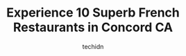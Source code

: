 ---
layout: ampstory
image: https://i0.wp.com/www.depkes.org/wp-content/uploads/2023/06/french-restaurants-0-in-concord-ca-1685799554.jpeg?resize=640,853
author: techidn
featured: false
description: Discover the impressive array of French Restaurants options in Concord CA, where you can find 10 of the largest French Restaurants establishments in the area. From renowned classics to hidde
title: Experience 10 Superb French Restaurants in Concord CA
cover:
   title: Experience 10 Superb French Restaurants in Concord CA
   subtitle: Rickpate
   background: https://www.depkes.org/wp-content/uploads/2023/06/french-restaurants-0-in-concord-ca-1685799554.jpeg

pages: 
 - layout: thirds
   top: <h1>#1 Lima</h1>
   bottom: "<p>This was our second time having dinner here. I cant say more positive things about this place. I had duck confit last time. This time I had the spicy fish stew. Both wer</p>"
   background: https://www.depkes.org/wp-content/uploads/2023/06/french-restaurants-1-in-concord-ca-1685799554.jpeg
   backgroundblur: true
 - layout: thirds
   top: <h1>#2 DJs Bistro</h1>
   bottom: "<p>Very surprised find of authentic German food in Walnut Creek, chef use fresh ingredients and prepare very tasty and health dishes, clean nice European style decorations, </p>"
   background: https://www.depkes.org/wp-content/uploads/2023/06/french-restaurants-2-in-concord-ca-1685799554.jpeg
   cta:
      link: https://www.depkes.org/blog/experience-10-superb-french-restaurants-in-concord-ca/
      text: Experience 10 Superb French Restaurants in Concord CA
 - layout: thirds
   top: <h1>#3 Crêpes Ooh La La</h1>
   bottom: "<p>1548 Locust St, Walnut Creek, CA 94596, United States</p>"
   background: https://www.depkes.org/wp-content/uploads/2023/06/french-restaurants-3-in-concord-ca-1685799555.jpeg
   cta:
      link: https://www.depkes.org/blog/experience-10-superb-french-restaurants-in-concord-ca/
      text: Experience 10 Superb French Restaurants in Concord CA
 - layout: thirds
   top: <h1>#4 Bay Leaf Cafe</h1>
   bottom: "<p>2123 Pacheco St #2309, Concord, CA 94520, United States</p>"
   background: https://images.unsplash.com/photo-1557672172-298e090bd0f1?ixlib=rb-4.0.3&ixid=MnwxMjA3fDB8MHxwaG90by1wYWdlfHx8fGVufDB8fHx8&auto=format&fit=crop&w=640&h=853&q=80
   cta:
      link: https://www.depkes.org/blog/experience-10-superb-french-restaurants-in-concord-ca/
      text: Experience 10 Superb French Restaurants in Concord CA
 - layout: thirds
   top: <h1>#5 Gangnam Cafe</h1>
   bottom: "<p>1035 Detroit Ave, Concord, CA 94518, United States</p>"
   background: https://images.unsplash.com/photo-1618005182384-a83a8bd57fbe?ixlib=rb-4.0.3&ixid=MnwxMjA3fDB8MHxwaG90by1wYWdlfHx8fGVufDB8fHx8&auto=format&fit=crop&w=640&h=853&q=80
   cta:
      link: https://www.depkes.org/blog/experience-10-superb-french-restaurants-in-concord-ca/
      text: Experience 10 Superb French Restaurants in Concord CA
 - layout: thirds
   top: <h1>#6 1800 Cafe</h1>
   bottom: "<p>1800 Monument Blvd Ste A, Concord, CA 94520, United States</p>"
   background: https://images.unsplash.com/photo-1609083590460-7b8cc0ca65f8?ixlib=rb-4.0.3&ixid=MnwxMjA3fDB8MHxwaG90by1wYWdlfHx8fGVufDB8fHx8&auto=format&fit=crop&w=640&h=853&q=80
   cta:
      link: https://www.depkes.org/blog/experience-10-superb-french-restaurants-in-concord-ca/
      text: Experience 10 Superb French Restaurants in Concord CA
 - layout: thirds
   top: <h1>#7 Mins Kitchen</h1>
   bottom: "<p>3505 Clayton Rd, Concord, CA 94519, United States</p>"
   background: https://images.unsplash.com/photo-1489694553447-4c9339da310d?ixlib=rb-4.0.3&ixid=MnwxMjA3fDB8MHxwaG90by1wYWdlfHx8fGVufDB8fHx8&auto=format&fit=crop&w=640&h=853&q=80
   cta:
      link: https://www.depkes.org/blog/experience-10-superb-french-restaurants-in-concord-ca/
      text: Experience 10 Superb French Restaurants in Concord CA
 - layout: thirds
   middle: Continue reading...
   background: https://images.unsplash.com/photo-1561679660-d00ee1e0dc8e?ixlib=rb-4.0.3&ixid=MnwxMjA3fDB8MHxwaG90by1wYWdlfHx8fGVufDB8fHx8&auto=format&fit=crop&w=640&h=853&q=80
   cta:
      link: https://www.depkes.org/blog/experience-10-superb-french-restaurants-in-concord-ca/
      text: Experience 10 Superb French Restaurants in Concord CA
      
---